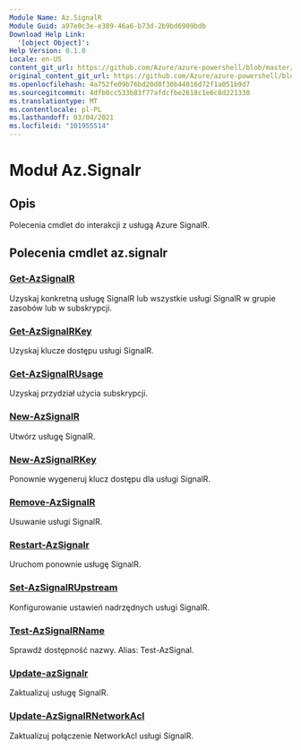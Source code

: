 ```yaml
---
Module Name: Az.SignalR
Module Guid: a97e0c3e-e389-46a6-b73d-2b9bd6909bdb
Download Help Link:
  '[object Object]': 
Help Version: 0.1.0
Locale: en-US
content_git_url: https://github.com/Azure/azure-powershell/blob/master/src/SignalR/SignalR/help/Az.SignalR.md
original_content_git_url: https://github.com/Azure/azure-powershell/blob/master/src/SignalR/SignalR/help/Az.SignalR.md
ms.openlocfilehash: 4a752fe09b76bd20d8f30b44816d72f1a051b9d7
ms.sourcegitcommit: 4dfb0cc533b83f77afdcfbe2618c1e6c8d221330
ms.translationtype: MT
ms.contentlocale: pl-PL
ms.lasthandoff: 03/04/2021
ms.locfileid: "101955514"
---
```

# Moduł Az.Signalr
## Opis
Polecenia cmdlet do interakcji z usługą Azure SignalR.

## Polecenia cmdlet az.signalr
### [Get-AzSignalR](Get-AzSignalR.md)
Uzyskaj konkretną usługę SignalR lub wszystkie usługi SignalR w grupie zasobów lub w subskrypcji.

### [Get-AzSignalRKey](Get-AzSignalRKey.md)
Uzyskaj klucze dostępu usługi SignalR.

### [Get-AzSignalRUsage](Get-AzSignalRUsage.md)
Uzyskaj przydział użycia subskrypcji.

### [New-AzSignalR](New-AzSignalR.md)
Utwórz usługę SignalR.

### [New-AzSignalRKey](New-AzSignalRKey.md)
Ponownie wygeneruj klucz dostępu dla usługi SignalR.

### [Remove-AzSignalR](Remove-AzSignalR.md)
Usuwanie usługi SignalR.

### [Restart-AzSignalr](Restart-AzSignalR.md)
Uruchom ponownie usługę SignalR.

### [Set-AzSignalRUpstream](Set-AzSignalRUpstream.md)
Konfigurowanie ustawień nadrzędnych usługi SignalR.

### [Test-AzSignalRName](Test-AzSignalRName.md)
Sprawdź dostępność nazwy. Alias: Test-AzSignal.

### [Update-azSignalr](Update-AzSignalR.md)
Zaktualizuj usługę SignalR.

### [Update-AzSignalRNetworkAcl](Update-AzSignalRNetworkAcl.md)
Zaktualizuj połączenie NetworkAcl usługi SignalR.


